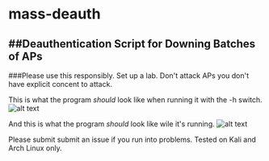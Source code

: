 # mass-deauth
##Deauthentication Script for Downing Batches of APs
--------------------------------------------------

###Please use this responsibly. Set up a lab. Don't attack APs you don't have explicit concent to attack.

This is what the program _should_ look like when running it with the -h switch.
![alt text](http://basement-hacker.com/git-stuff/mass-deauth-help-menu.png "General Help Menu")

And this is what the program _should_ look like wile it's running.
![alt text](http://basement-hacker.com/git-stuff/mass-deauth-dev-testing.png "General Program Output")

Please submit submit an issue if you run into problems.
Tested on Kali and Arch Linux only.
